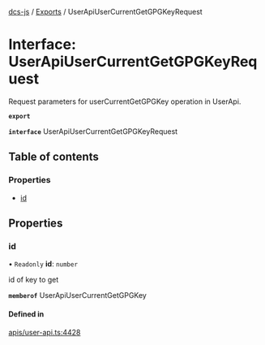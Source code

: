 [dcs-js](../README.md) / [Exports](../modules.md) / UserApiUserCurrentGetGPGKeyRequest

# Interface: UserApiUserCurrentGetGPGKeyRequest

Request parameters for userCurrentGetGPGKey operation in UserApi.

**`export`**

**`interface`** UserApiUserCurrentGetGPGKeyRequest

## Table of contents

### Properties

- [id](UserApiUserCurrentGetGPGKeyRequest.md#id)

## Properties

### <a id="id" name="id"></a> id

• `Readonly` **id**: `number`

id of key to get

**`memberof`** UserApiUserCurrentGetGPGKey

#### Defined in

[apis/user-api.ts:4428](https://github.com/unfoldingWord/dcs-js/blob/b29eb7a/apis/user-api.ts#L4428)
